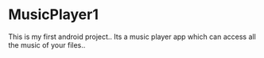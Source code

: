 # MusicPlayer1
This is my first android project.. Its a music player app which can access all the music of your files.. 
